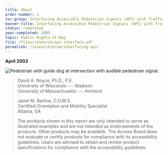 ```yaml
---
title: About
order-number: 1
toc-group: Interfacing Accessible Pedestrian Signals (APS) with Traffic Signal Control Equipment
banner-title: Interfacing Accessible Pedestrian Signals (APS) with Traffic Signal Control Equipment
status: completed
year-completed: 2003
topic: Public Rights-of-Way
file: /files/research/aps-interface.pdf
permalink: /research/prow/interfacing-aps/
---
```

**April 2003**

![Pedestrian with guide dog at intersection with audible pedestrian signal.](https://www.access-board.gov/images/research/interface-aps/report1.jpg)

> David A. Noyce, Ph.D., P.E.\
> University of Wisconsin --- Madison\
> University of Massachusetts --- Amherst
>
> Janet M. Barlow, C.O.M.S.\
> Certified Orientation and Mobility Specialist\
> Atlanta, GA
>
> The products shown in this report are only intended to serve as illustrated examples and are not intended as endorsements of the products. Other products may be available. The Access Board does not evaluate or certify products for compliance with its accessibility guidelines. Users are advised to obtain and review product specifications for compliance with the accessibility guidelines.